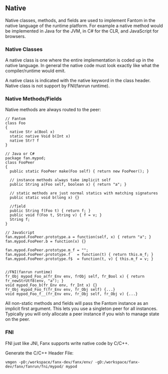 

## Native ##

Native classes, methods, and fields are used to implement Fantom in the native language of the runtime platform. For example a native method would be implemented in Java for the JVM, in C# for the CLR, and JavaScript for browsers. 

### Native Classes ###
A native class is one where the entire implementation is coded up in the native language. In general the native code must look exactly like what the compiler/runtime would emit.

A native class is indicated with the native keyword in the class header.
Native class is not support by FNI(fanrun runtime).

### Native Methods/Fields ###
Native methods are always routed to the peer:
```
// Fantom
class Foo
{
  native Str a(Bool x)
  static native Void b(Int x)
  native Str? f
}

// Java or C#
package fan.mypod;
class FooPeer
{
  public static FooPeer make(Foo self) { return new FooPeer(); }

  // instance methods always take implicit self
  public String a(Foo self, boolean x) { return "a"; }

  // static methods are just normal statics with matching signatures
  public static void b(long x) {}

  //field
  public String f(Foo t) { return f; }
  public void f(Foo t, String v) { f = v; }
  String f;
}

// JavaScript
fan.mypod.FooPeer.prototype.a = function(self, x) { return "a"; }
fan.mypod.FooPeer.b = function(x) {}

fan.mypod.FooPeer.prototype.m_f = "";
fan.mypod.FooPeer.prototype.f   = function(t) { return this.m_f; }
fan.mypod.FooPeer.prototype.f$  = function(t, v) { this.m_f = v; }


//FNI(fanrun runtime)
fr_Obj mypod_Foo_a(fr_Env env, frObj self, fr_Bool x) { return fr_newStrUtf8(env, "a"); }
void mypod_Foo_b(fr_Env env, fr_Int x) {}
fr_Obj mypod_Foo_f(fr_Env env, fr_Obj self) {...}
void mypod_Foo_f__(fr_Env env, fr_Obj self, fr_Obj v) {...}

```
All non-static methods and fields will pass the Fantom instance as an implicit first argument. This lets you use a singleton peer for all instances. Typically you will only allocate a peer instance if you wish to manage state on the peer.

### FNI ###
FNI just like JNI, Fanx supports write native code by C/C++.

Generate the C/C++ Header File:
```
vmgen -pD:/workspace/fanx-dev/fanx/env/ -gD:/workspace/fanx-dev/fanx/fanrun/fni/mypod/ mypod
```

